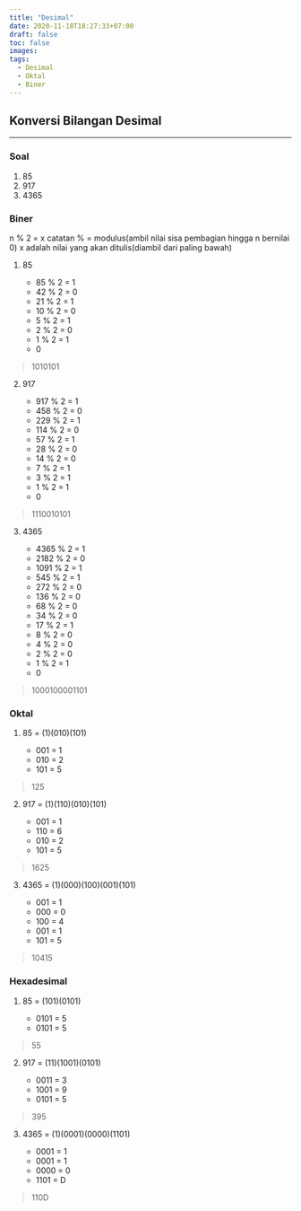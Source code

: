 ```yaml
---
title: "Desimal"
date: 2020-11-18T18:27:33+07:00
draft: false
toc: false
images:
tags: 
  - Desimal
  - Oktal
  - Biner
---
```


## Konversi Bilangan Desimal

---

### Soal

1. 85
2. 917
3. 4365

### Biner

n % 2 = x
catatan % = modulus(ambil nilai sisa pembagian hingga n bernilai 0)
x adalah nilai yang akan ditulis(diambil dari paling bawah)

1. 85

    * 85 % 2 = 1
    * 42 % 2 = 0
    * 21 % 2 = 1
    * 10 % 2 = 0
    * 5 % 2 = 1
    * 2 % 2 = 0
    * 1 % 2 = 1
    * 0

>1010101

2. 917

    * 917 % 2 = 1
    * 458 % 2 = 0
    * 229 % 2 = 1
    * 114 % 2 = 0
    * 57 % 2 = 1
    * 28 % 2 = 0
    * 14 % 2 = 0
    * 7 % 2 = 1
    * 3 % 2 = 1
    * 1 % 2 = 1
    * 0

>1110010101

3. 4365

    * 4365 % 2 = 1
    * 2182 % 2 = 0
    * 1091 % 2 = 1
    * 545 % 2 = 1
    * 272 % 2 = 0
    * 136 % 2 = 0
    * 68 % 2 = 0
    * 34 % 2 = 0
    * 17 % 2 = 1
    * 8 % 2 = 0
    * 4 % 2 = 0
    * 2 % 2 = 0
    * 1 % 2 = 1
    * 0

>1000100001101

### Oktal

1. 85 = (1)(010)(101)

    * 001 = 1
    * 010 = 2
    * 101 = 5

>125

2. 917 = (1)(110)(010)(101)

    * 001 = 1
    * 110 = 6
    * 010 = 2
    * 101 = 5

>1625

3. 4365 = (1)(000)(100)(001)(101)

    * 001 = 1
    * 000 = 0
    * 100 = 4
    * 001 = 1
    * 101 = 5

>10415

### Hexadesimal

1. 85 = (101)(0101)

    * 0101 = 5
    * 0101 = 5

>55

2. 917 = (11)(1001)(0101)

    * 0011 = 3
    * 1001 = 9
    * 0101 = 5

>395

3. 4365 = (1)(0001)(0000)(1101)

    * 0001 = 1
    * 0001 = 1
    * 0000 = 0
    * 1101 = D

>110D
